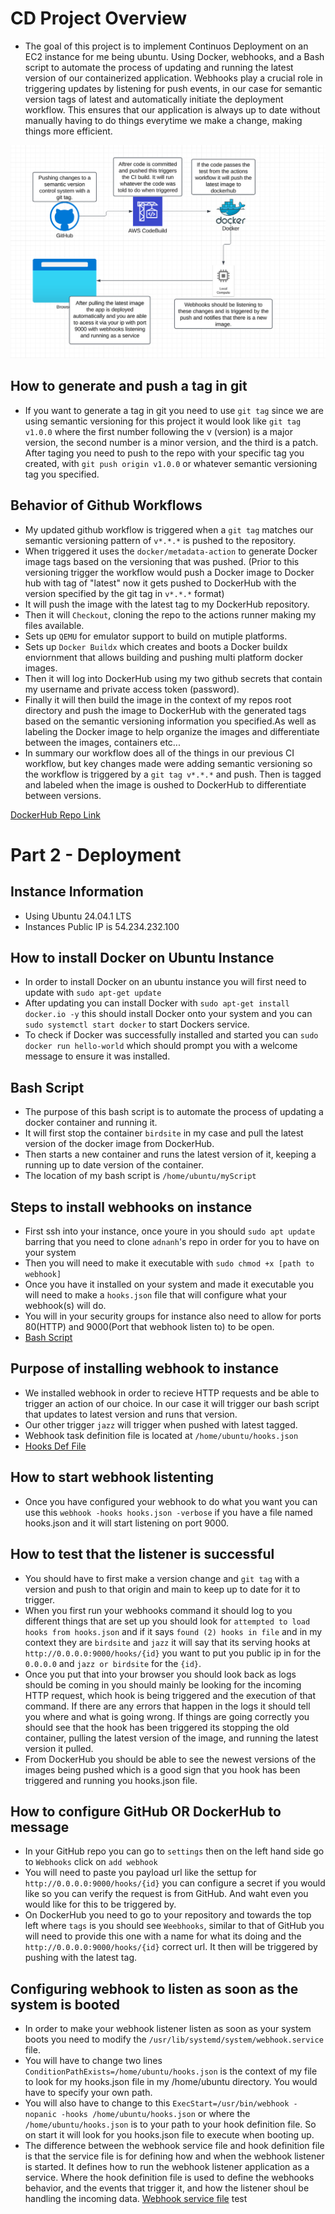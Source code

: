 # CD Project Overview
- The goal of this project is to implement Continuos Deployment on an EC2 instance for me being ubuntu. Using Docker, webhooks, and a Bash script to automate the process of updating and running the latest version of our containerized application. Webhooks play a crucial role in triggering updates by listening for push events, in our case for semantic version tags of latest and automatically initiate the deployment workflow. This ensures that our application is always up to date without manually having to do things everytime we make a change, making things more efficient.

![Diagram Flow](images/CD.png)

## How to generate and push a tag in git
- If you want to generate a tag in git you need to use `git tag` since we are using semantic versioning for this project it would look like `git tag v1.0.0` where the first number following the v (version) is a major version, the second number is a minor version, and the third is a patch. After taging you need to push to the repo with your specific tag you created, with `git push origin v1.0.0` or whatever semantic versioning tag you specified.

## Behavior of Github Workflows
- My updated github workflow is triggered when a `git tag` matches our semantic versioning pattern of `v*.*.*` is pushed to the repository.
- When triggered it uses the `docker/metadata-action` to generate Docker image tags based on the versioning that was pushed. (Prior to this versioning trigger the workflow would push a Docker image to Docker hub with tag of "latest" now it gets pushed to DockerHub with the version specified by the git tag in `v*.*.*` format)
- It will push the image with the latest tag to my DockerHub repository.
- Then it will `Checkout`, cloning the repo to the actions runner making my files available.
- Sets up `QEMU` for emulator support to build on mutiple platforms.
- Sets up `Docker Buildx` which creates and boots a Docker buildx enviornment that allows building and pushing multi platform docker images.
- Then it will log into DockerHub using my two github secrets that contain my username and private access token (password).
- Finally it will then build the image in the context of my repos root directory and push the image to  DockerHub with the generated tags based on the semantic versioning information you specified.As well as labeling the Docker image to help organize the images and differentiate between the images, containers etc...
- In summary our workflow does all of the things in our previous CI workflow, but key changes made were adding semantic versioning so the workflow is triggered by a `git tag v*.*.*` and push. Then is tagged and labeled when the image is oushed to DockerHub to differentiate between versions. 


[DockerHub Repo Link](https://hub.docker.com/repository/docker/ethanschultz2/schultz-ceg3120/general)


# Part 2 - Deployment

## Instance Information
- Using Ubuntu 24.04.1 LTS 
- Instances Public IP is 54.234.232.100
## How to install Docker on Ubuntu Instance
- In order to install Docker on an ubuntu instance you will first need to update with `sudo apt-get update`
- After updating you can install Docker with `sudo apt-get install docker.io -y` this should install Docker onto your system and you can `sudo systemctl start docker` to start Dockers service.
- To check if Docker was successfully installed and started you can `sudo docker run hello-world` which should prompt you with a welcome message to ensure it was installed. 

## Bash Script
- The purpose of this bash script is to automate the process of updating a docker container and running it.
- It will first stop the container `birdsite` in my case and pull the latest version of the docker image from DockerHub.
- Then starts a new container and runs the latest version of it, keeping a running up to date version of the container.
- The location of my bash script is `/home/ubuntu/myScript`

## Steps to install webhooks on instance
- First ssh into your instance, once youre in you should `sudo apt update` barring that you need to clone `adnanh`'s repo in order for you to have on your system
- Then you will need to make it executable with `sudo chmod +x [path to webhook]`
- Once you have it installed on your system and made it executable you will need to make a `hooks.json` file that will configure what your webhook(s) will do.
- You will in your security groups for instance also need to allow for ports 80(HTTP) and 9000(Port that webhook listen to) to be open.
- [Bash Script](https://github.com/WSU-kduncan/f24cicd-ethanschultz2/blob/main/deployment/myScript)

## Purpose of installing webhook to instance
- We installed webhook in order to recieve HTTP requests and be able to trigger an action of our choice. In our case it will trigger our bash script that updates to latest version and runs that version.
- Our other trigger `jazz` will trigger when pushed with latest tagged.
- Webhook task definition file is located at `/home/ubuntu/hooks.json`
- [Hooks Def File](https://github.com/WSU-kduncan/f24cicd-ethanschultz2/blob/main/deployment/hooks.json)

## How to start webhook listenting 
- Once you have configured your webhook to do what you want you can use this `webhook -hooks hooks.json -verbose` if you have a file named hooks.json and it will start listening on port 9000.

## How to test that the listener is successful
- You should have to first make a version change and `git tag` with a version and push to that origin and main to keep up to date for it to trigger.
- When you first run your webhooks command it should log to you different things that are set up you should look for `attempted to load hooks from hooks.json` and if it says `found (2) hooks in file` and in my context they are `birdsite` and `jazz` it will say that its serving hooks at ` http://0.0.0.0:9000/hooks/{id}` you want to put you public ip in for the `0.0.0.0` and `jazz or birdsite` for the `{id}`.
- Once you put that into your browser you should look back as logs should be coming in you should mainly be looking for the incoming HTTP request, which hook is being triggered and the execution of that command. If there are any errors that happen in the logs it should tell you where and what is going wrong. If things are going correctly you should see that the hook has been triggered its stopping the old container, pulling the latest version of the image, and running the latest version it pulled.
- From DockerHub you should be able to see the newest versions of the images being pushed which is a good sign that you hook has been triggered and running you hooks.json file.

## How to configure GitHub OR DockerHub to message
- In your GitHub repo you can go to `settings` then on the left hand side go to `Webhooks` click on `add webhook` 
- You will need to paste you payload url like the settup for ` http://0.0.0.0:9000/hooks/{id}` you can configure a secret if you would like so you can verify the request is from GitHub. And waht even you would like for this to be triggered by.
- On DockerHub you need to go to your repository and towards the top left where `tags` is you should see `Weebhooks`, similar to that of GitHub you will need to provide this one with a name for what its doing and the `http://0.0.0.0:9000/hooks/{id}` correct url. It then will be triggered by pushing with the latest tag.

## Configuring webhook to listen as soon as the system is booted
- In order to make your webhook listener listen as soon as your system boots you need to modify the `/usr/lib/systemd/system/webhook.service` file. 
- You will have to change two lines `ConditionPathExists=/home/ubuntu/hooks.json` is the context of my file to look for my hooks.json file in my /home/ubuntu directory. You would have to specify your own path.
- You will also have to change to this `ExecStart=/usr/bin/webhook -nopanic -hooks /home/ubuntu/hooks.json` or where the `/home/ubuntu/hooks.json` is to your path to your hook definition file. So on start it will look for you hooks.json file to execute when booting up.
- The difference between the webhook service file and hook definition file is that the service file is for defining how and when the webhook listener is started. It defines how to run the webhook listener application as a service. Where the hook definition file is used to define the webhooks behavior, and the events that trigger it, and how the listener shoul be handling the incoming data.
[Webhook service file](https://github.com/WSU-kduncan/f24cicd-ethanschultz2/blob/main/deployment/webhook.service) test
